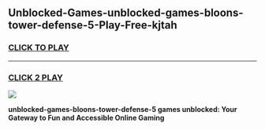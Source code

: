 
## Unblocked-Games-unblocked-games-bloons-tower-defense-5-Play-Free-kjtah
<h3>
<a href="https://premium76.site?title=unblocked-games-bloons-tower-defense-5&ref=17A">CLICK TO PLAY</a></h3>
<hr>

<h3>
<a href="https://premium76.site?title=unblocked-games-bloons-tower-defense-5&ref=17A">CLICK 2 PLAY</a>
  
</h3>

<a href="https://premium76.site?title=unblocked-games-bloons-tower-defense-5&ref=17A"><img src="https://clearcache.store/games.png"></a>


**unblocked-games-bloons-tower-defense-5 games unblocked: Your Gateway to Fun and Accessible Online Gaming**
